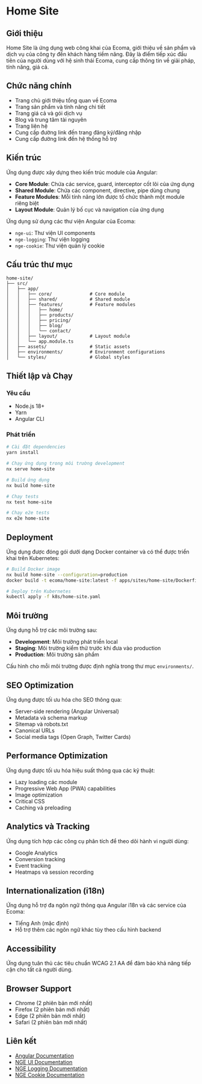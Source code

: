 # Home Site

## Giới thiệu

Home Site là ứng dụng web công khai của Ecoma, giới thiệu về sản phẩm và dịch vụ của công ty đến khách hàng tiềm năng. Đây là điểm tiếp xúc đầu tiên của người dùng với hệ sinh thái Ecoma, cung cấp thông tin về giải pháp, tính năng, giá cả.

## Chức năng chính

- Trang chủ giới thiệu tổng quan về Ecoma
- Trang sản phẩm và tính năng chi tiết
- Trang giá cả và gói dịch vụ
- Blog và trung tâm tài nguyên
- Trang liên hệ
- Cung cấp đường link đến trang đăng ký/đăng nhập
- Cung cấp đường link đến hệ thống hỗ trợ

## Kiến trúc

Ứng dụng được xây dựng theo kiến trúc module của Angular:

- **Core Module**: Chứa các service, guard, interceptor cốt lõi của ứng dụng
- **Shared Module**: Chứa các component, directive, pipe dùng chung
- **Feature Modules**: Mỗi tính năng lớn được tổ chức thành một module riêng biệt
- **Layout Module**: Quản lý bố cục và navigation của ứng dụng

Ứng dụng sử dụng các thư viện Angular của Ecoma:

- `nge-ui`: Thư viện UI components
- `nge-logging`: Thư viện logging
- `nge-cookie`: Thư viện quản lý cookie

## Cấu trúc thư mục

```
home-site/
├── src/
│   ├── app/
│   │   ├── core/              # Core module
│   │   ├── shared/            # Shared module
│   │   ├── features/          # Feature modules
│   │   │   ├── home/
│   │   │   ├── products/
│   │   │   ├── pricing/
│   │   │   ├── blog/
│   │   │   └── contact/
│   │   ├── layout/            # Layout module
│   │   └── app.module.ts
│   ├── assets/                # Static assets
│   ├── environments/          # Environment configurations
│   └── styles/                # Global styles
```

## Thiết lập và Chạy

### Yêu cầu

- Node.js 18+
- Yarn
- Angular CLI

### Phát triển

```bash
# Cài đặt dependencies
yarn install

# Chạy ứng dụng trong môi trường development
nx serve home-site

# Build ứng dụng
nx build home-site

# Chạy tests
nx test home-site

# Chạy e2e tests
nx e2e home-site
```

## Deployment

Ứng dụng được đóng gói dưới dạng Docker container và có thể được triển khai trên Kubernetes:

```bash
# Build Docker image
nx build home-site --configuration=production
docker build -t ecoma/home-site:latest -f apps/sites/home-site/Dockerfile .

# Deploy trên Kubernetes
kubectl apply -f k8s/home-site.yaml
```

## Môi trường

Ứng dụng hỗ trợ các môi trường sau:

- **Development**: Môi trường phát triển local
- **Staging**: Môi trường kiểm thử trước khi đưa vào production
- **Production**: Môi trường sản phẩm

Cấu hình cho mỗi môi trường được định nghĩa trong thư mục `environments/`.

## SEO Optimization

Ứng dụng được tối ưu hóa cho SEO thông qua:

- Server-side rendering (Angular Universal)
- Metadata và schema markup
- Sitemap và robots.txt
- Canonical URLs
- Social media tags (Open Graph, Twitter Cards)

## Performance Optimization

Ứng dụng được tối ưu hóa hiệu suất thông qua các kỹ thuật:

- Lazy loading các module
- Progressive Web App (PWA) capabilities
- Image optimization
- Critical CSS
- Caching và preloading

## Analytics và Tracking

Ứng dụng tích hợp các công cụ phân tích để theo dõi hành vi người dùng:

- Google Analytics
- Conversion tracking
- Event tracking
- Heatmaps và session recording

## Internationalization (i18n)

Ứng dụng hỗ trợ đa ngôn ngữ thông qua Angular i18n và các service của Ecoma:

- Tiếng Anh (mặc định)
- Hỗ trợ thêm các ngôn ngữ khác tùy theo cấu hình backend

## Accessibility

Ứng dụng tuân thủ các tiêu chuẩn WCAG 2.1 AA để đảm bảo khả năng tiếp cận cho tất cả người dùng.

## Browser Support

- Chrome (2 phiên bản mới nhất)
- Firefox (2 phiên bản mới nhất)
- Edge (2 phiên bản mới nhất)
- Safari (2 phiên bản mới nhất)

## Liên kết

- [Angular Documentation](https://angular.io/docs)
- [NGE UI Documentation](../../libs/angular/nge-ui/README.md)
- [NGE Logging Documentation](../../libs/angular/nge-logging/README.md)
- [NGE Cookie Documentation](../../libs/angular/nge-cookie/README.md)
